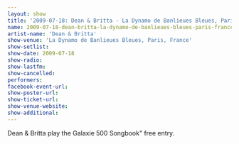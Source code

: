 ```yaml
---
layout: show
title: '2009-07-18: Dean & Britta - La Dynamo de Banlieues Bleues, Paris, France'
name: 2009-07-18-dean-britta-la-dynamo-de-banlieues-bleues-paris-france
artist-name: 'Dean & Britta'
show-venue: 'La Dynamo de Banlieues Bleues, Paris, France'
show-setlist: 
show-date: 2009-07-18
show-radio: 
show-lastfm: 
show-cancelled: 
performers: 
facebook-event-url: 
show-poster-url: 
show-ticket-url: 
show-venue-website: 
show-additional: 
---
```


Dean & Britta play the Galaxie 500 Songbook" free entry.